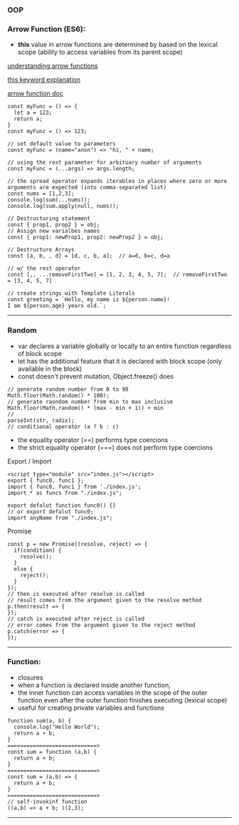 ### OOP

### Arrow Function (ES6):
- **this** value in arrow functions are determined by based on the lexical scope (ability to access variables from its parent scope)
  
[understanding arrow functions](https://www.digitalocean.com/community/tutorials/understanding-arrow-functions-in-javascript)

[this keyword explanation](https://www.digitalocean.com/community/conceptual-articles/understanding-this-bind-call-and-apply-in-javascript)

[arrow function doc](https://developer.mozilla.org/en-US/docs/Web/JavaScript/Reference/Functions/Arrow_functions)
```
const myFunc = () => {
  let a = 123;
  return a;
}
const myFunc = () => 123;

// set default value to parameters
const myFunc = (name="anon") => "hi, " + name;

// using the rest parameter for arbituary number of arguments
const myFunc = (...args) => args.length;

// the spread operator expands iterables in places where zero or more arguments are expected (into comma-separated list)
const nums = [1,2,3];
console.log(sum(...nums));
console.log(sum.apply(null, nums));

// Destructuring statement
const { prop1, prop2 } = obj;
// Assign new varialbes names
const { prop1: newProp1, prop2: newProp2 } = obj;

// Destructure Arrays 
const [a, b, , d] = [d, c, b, a];  // a=d, b=c, d=a

// w/ the rest operator
const [,, ...removeFirstTwo] = [1, 2, 3, 4, 5, 7];  // removeFirstTwo = [3, 4, 5, 7]
```
```
// create strings with Template Literals
const greeting = `Hello, my name is ${person.name}!
I am ${person.age} years old.`;

```
---
### Random
- var declares a variable globally or locally to an entire function regardless of block scope
- let has the additional feature that it is declared with block scope (only available in the block)
- const doesn't prevent mutation, Object.freeze() does
```
// generate random number from 0 to 99
Math.floor(Math.random() * 100);
// generate raondom number from min to max inclusive
Math.floor(Math.random() * (max - min + 1)) + min
//
parseInt(str, radix);
// conditional operator (a ? b : c)
```
- the equality operator (==) performs type coercions
- the strict equality operator (===) does not perform type coercions

Export / Import
```
<script type="module" src="index.js"></script>
export { func0, func1 };
import { func0, func1 } from './index.js';
import * as funcs from "./index.js";

export defalut function func0() {}
// or export defalut func0;
import anyName from "./index.js";
```
Promise
```
const p = new Promise((resolve, reject) => {
  if(condition) {
    resolve();
  }
  else {
    reject();
  }
});
// then is executed after resolve is called
// result comes from the argument given to the resolve method
p.then(result => {
});
// catch is executed after reject is called
// error comes from the argument given to the reject method
p.catch(error => {
});
```


---

### Function:
- closures
- when a function is declared inside another function,
- the inner function can access variables in the scope of the outer function even after the outer function finishes executing (lexical scope)
- useful for creating private variables and functions
```
function sum(a, b) {
  console.log("Hello World");
  return a + b;
}
============================>
const sum = function (a,b) {
  return a + b;
}
============================>
const sum = (a,b) => {
  return a + b;
}
============================>
// self-invokinf function
((a,b) => a + b; )(2,3);
```
---

